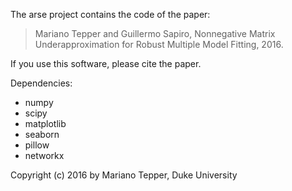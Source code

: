 The arse project contains the code of the paper:

> Mariano Tepper and Guillermo Sapiro,
> Nonnegative Matrix Underapproximation for Robust Multiple Model Fitting, 2016.


If you use this software, please cite the paper.

Dependencies:
* numpy
* scipy
* matplotlib
* seaborn
* pillow
* networkx

Copyright (c) 2016 by Mariano Tepper, Duke University
